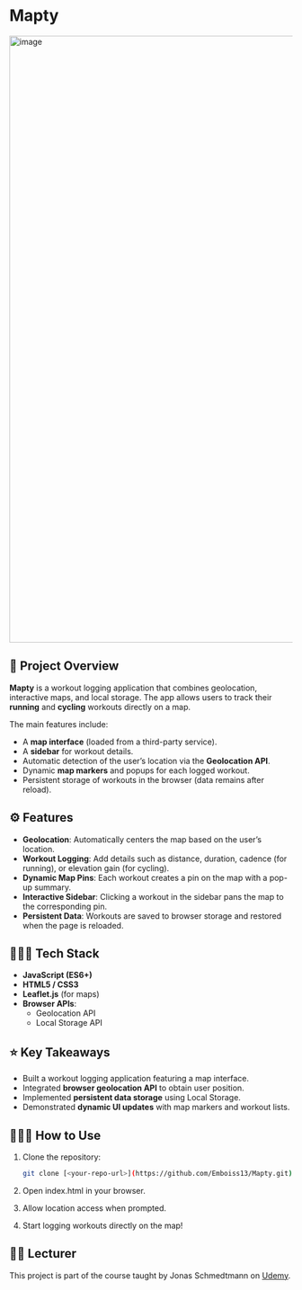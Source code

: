 # Mapty

<img width="1920" height="1080" alt="image" src="https://github.com/user-attachments/assets/dbb103c3-1076-4ef9-ba98-c5cb0ff28c05" />

## 📌 Project Overview
**Mapty** is a workout logging application that combines geolocation, interactive maps, and local storage. The app allows users to track their **running** and **cycling** workouts directly on a map.

The main features include:
- A **map interface** (loaded from a third-party service).
- A **sidebar** for workout details.
- Automatic detection of the user’s location via the **Geolocation API**.
- Dynamic **map markers** and popups for each logged workout.
- Persistent storage of workouts in the browser (data remains after reload).


## ⚙️ Features
- **Geolocation**: Automatically centers the map based on the user’s location.
- **Workout Logging**: Add details such as distance, duration, cadence (for running), or elevation gain (for cycling).
- **Dynamic Map Pins**: Each workout creates a pin on the map with a pop-up summary.
- **Interactive Sidebar**: Clicking a workout in the sidebar pans the map to the corresponding pin.
- **Persistent Data**: Workouts are saved to browser storage and restored when the page is reloaded.


## 👩🏻‍💻 Tech Stack
- **JavaScript (ES6+)**
- **HTML5 / CSS3**
- **Leaflet.js** (for maps)
- **Browser APIs**: 
  - Geolocation API
  - Local Storage API


## ⭐ Key Takeaways
- Built a workout logging application featuring a map interface.  
- Integrated **browser geolocation API** to obtain user position.  
- Implemented **persistent data storage** using Local Storage.  
- Demonstrated **dynamic UI updates** with map markers and workout lists.  


## 🏄🏻‍♀️ How to Use
1. Clone the repository:
   ```bash
   git clone [<your-repo-url>](https://github.com/Emboiss13/Mapty.git)
   ```
2. Open index.html in your browser.

3. Allow location access when prompted.

4. Start logging workouts directly on the map!

## 👨‍🏫 Lecturer 
This project is part of the course taught by Jonas Schmedtmann on [Udemy](udemy.com/course/the-complete-javascript-course/learn/).
